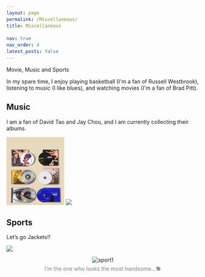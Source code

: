 ```yaml
---
layout: page
permalink: /Miscellaneous/
title: Miscellaneous

nav: true
nav_order: 4
latest_posts: false
---
```


Movie, Music and Sports

In my spare time, I enjoy playing basketball (I'm a fan of Russell Westbrook), listening to music (I like blues), and watching movies (I'm a fan of Brad Pitt).


## Music

I am a fan of David Tao and Jay Chou, and I am currently collecting their albums.

<img style="width:30%" src="/assets/img/mms/music1.png" />


<img style="width:30%" src="/assets/img/mms/music2.png" />


## Sports

Let’s go Jackets!!

<img style="width:30%" src="/assets/img/mms/sport1.jpg" />

<div style="text-align: center; margin-top: 10px;">
  <img style="width:30%" src="/assets/img/mms/sport1.jpg" alt="sport1" />
  <p style="margin-top: 5px; font-size: 14px; color: #808080;">
    I’m the one who looks the most handsome...🐕
  </p>
</div>




